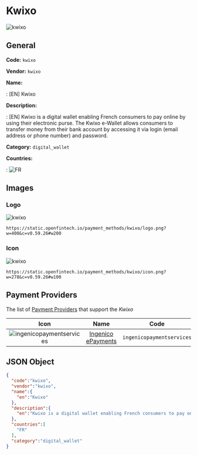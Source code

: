 
# Kwixo 
![kwixo](https://static.openfintech.io/payment_methods/kwixo/logo.png?w=400&c=v0.59.26#w200)  

## General 
**Code:** `kwixo` 
 
**Vendor:** `kwixo` 
 
**Name:** 
 
:	[EN] Kwixo 
 
**Description:** 
 
: [EN] Kwixo is a digital wallet enabling French consumers to pay online by using their electronic purse. The Kwixo e-Wallet allows consumers to transfer money from their bank account by accessing it via login (email address or phone number) and password. 
 
**Category:** `digital_wallet` 
 
**Countries:** 
 
:	![FR](https://cdnjs.cloudflare.com/ajax/libs/flag-icon-css/3.3.0/flags/4x3/fr.svg#w24)  

## Images 

### Logo 
![kwixo](https://static.openfintech.io/payment_methods/kwixo/logo.png?w=400&c=v0.59.26#w200)  

```
https://static.openfintech.io/payment_methods/kwixo/logo.png?w=400&c=v0.59.26#w200
```  

### Icon 
![kwixo](https://static.openfintech.io/payment_methods/kwixo/icon.png?w=278&c=v0.59.26#w100)  

```
https://static.openfintech.io/payment_methods/kwixo/icon.png?w=278&c=v0.59.26#w100
```  

## Payment Providers 
 
The list of [Payment Providers](/providers) that support the _Kwixo_ 

|Icon|Name|Code| 
|:---:|:---:|:---:| 
|![ingenicopaymentservices](https://static.openfintech.io/payment_providers/ingenicopaymentservices/icon.png?w=278&c=v0.59.26#w100) |[Ingenico ePayments](/payment-providers/ingenicopaymentservices)|`ingenicopaymentservices`| 
 

## JSON Object 

```json
{
  "code":"kwixo",
  "vendor":"kwixo",
  "name":{
    "en":"Kwixo"
  },
  "description":{
    "en":"Kwixo is a digital wallet enabling French consumers to pay online by using their electronic purse. The Kwixo e-Wallet allows consumers to transfer money from their bank account by accessing it via login (email address or phone number) and password."
  },
  "countries":[
    "FR"
  ],
  "category":"digital_wallet"
}
```  
